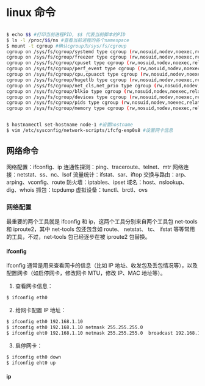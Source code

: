 # linux 命令

```bash

$ echo $$ #打印当前进程PID, $$ 代表当前脚本的PID
$ ls -l /proc/$$/ns #查看当前进程的各个namespace
$ mount -t cgroup #确认cgroup为/sys/fs/cgroup
cgroup on /sys/fs/cgroup/systemd type cgroup (rw,nosuid,nodev,noexec,relatime,seclabel,xattr,release_agent=/usr/lib/systemd/systemd-cgroups-agent,name=systemd)
cgroup on /sys/fs/cgroup/freezer type cgroup (rw,nosuid,nodev,noexec,relatime,seclabel,freezer)
cgroup on /sys/fs/cgroup/cpuset type cgroup (rw,nosuid,nodev,noexec,relatime,seclabel,cpuset)
cgroup on /sys/fs/cgroup/perf_event type cgroup (rw,nosuid,nodev,noexec,relatime,seclabel,perf_event)
cgroup on /sys/fs/cgroup/cpu,cpuacct type cgroup (rw,nosuid,nodev,noexec,relatime,seclabel,cpuacct,cpu)
cgroup on /sys/fs/cgroup/hugetlb type cgroup (rw,nosuid,nodev,noexec,relatime,seclabel,hugetlb)
cgroup on /sys/fs/cgroup/net_cls,net_prio type cgroup (rw,nosuid,nodev,noexec,relatime,seclabel,net_prio,net_cls)
cgroup on /sys/fs/cgroup/blkio type cgroup (rw,nosuid,nodev,noexec,relatime,seclabel,blkio)
cgroup on /sys/fs/cgroup/devices type cgroup (rw,nosuid,nodev,noexec,relatime,seclabel,devices)
cgroup on /sys/fs/cgroup/pids type cgroup (rw,nosuid,nodev,noexec,relatime,seclabel,pids)
cgroup on /sys/fs/cgroup/memory type cgroup (rw,nosuid,nodev,noexec,relatime,seclabel,memory)


$ hostnamectl set-hostname node-1 #设置hostname
$ vim /etc/sysconfig/network-scripts/ifcfg-enp0s8 #设置网卡信息


```

## 网络命令

网络配置：ifconfig、ip
连通性探测：ping、traceroute、telnet、mtr
网络连接：netstat、ss、nc、lsof
流量统计：ifstat、sar、iftop
交换与路由：arp、arping、vconfig、route
防火墙：iptables、ipset
域名：host、nslookup、dig、whois
抓包：tcpdump
虚拟设备：tunctl、brctl、ovs

### 网络配置

最重要的两个工具就是 ifconfig 和 ip，这两个工具分别来自两个工具包 net-tools 和 iproute2，其中 net-tools 包还包含如 route、 netstat、 tc、 ifstat 等等常用的工具，不过，net-tools 包已经逐步在被 iproute2 包替换。

#### ifconfig

ifconfig 通常是用来查看网卡的信息（比如 IP 地址、收发包及丢包情况等），以及配置网卡（如启停网卡，修改网卡 MTU，修改 IP、MAC 地址等）。

1. 查看网卡信息：

```bash
$ ifconfig eth0 
```

2. 给网卡配置 IP 地址：

```bash
$ ifconfig eth0 192.168.1.10 
$ ifconfig eth0 192.168.1.10 netmask 255.255.255.0
$ ifconfig eht0 192.168.1.10 netmask 255.255.255.0  broadcast 192.168.1.255
```

3. 启停网卡：

```bash
$ ifconfig eth0 down
$ ifconfig eht0 up
```

#### ip


